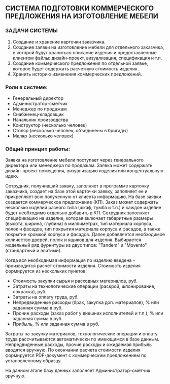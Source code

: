 ## СИСТЕМА ПОДГОТОВКИ КОММЕРЧЕСКОГО ПРЕДЛОЖЕНИЯ НА ИЗГОТОВЛЕНИЕ МЕБЕЛИ

### ЗАДАЧИ СИСТЕМЫ
1. Создание и хранение карточки заказчика.
1. Создание заявки на изготовление мебели для отдельного заказчика, в которой
   будут храниться описание изделия и предоставленные клиентом файлы:
   дизайн-проект, визуализация, спецификация и т.п.
1. Создание коммерческого предложения по отдельной заявке, которое будет
   содержать расчетную стоимость изделия.
1. Хранить историю изменения коммерческих предложений.
    
### Роли в системе:
- Генеральный директор
- Администратор-сметчик
- Менеджер по продажам
- Снабженец-кладовщик
- Начальник производства
- Конструктор (несколько человек)
- Столяр (несколько человек, объединены в бригады)
- Маляр (несколько человек)

### Общий принцип работы:
Заявка на изготовление мебели поступает через генерального директора или
менеджера по продажам. Заявка может содержать дизайн-проект помещения,
визуализацию изделия или концептуальную идею. 

Сотрудник, получивший заявку, заполняет в программе карточку заказчика, создает
на базе этой карточки заявку, заполняет ее и прикрепляет всю полученную от
клиента информацию. На базе заявки создается коммерческое предложение (КП).
Заказ может содержать несколько изделий разного типа (шкаф, тумба и т.п.)
и каждое изделие будет необходимо отдельно добавить в КП. Сотрудник заполняет
спецификацию на изделие, которая включает габаритные размеры (высота, ширина,
глубина) в миллиметрах, тип материала корпуса, полок и фасадов, тип покрытия
материала корпуса и фасадов, а также покрытие кромкой корпуса и фасадов.
Далее добавляется необходимое количество дверей, полок и ящиков для изделия.
Выбирается модельный ряд фурнитуры из двух типов: "Tandem" и "Movento"
(стандартный и элитный).

Когда вся необходимая информация по изделию введена - производится расчет
стоимости изделия. Стоимость изделия формируется из нескольких пунктов:
- Стоимость закупки сырья и расходных материалов, руб.
- Затраты на технологические операции (раскрой, шпонирование, покраска), руб.
- Затраты на оплату труда, руб.
- Непредвиденные расходы (брак, закупка доп. материалов), % или заданная сумма в руб.
- Прочие расходы (заказ работ у внешних исполнителей и т.п.), % или заданная сумма в руб.
- Прибыль, % или заданная сумма в руб.

Затраты на закупку материалов, технологические операции и оплату труда рассчитываются автоматически по
имеющимся в базе данным. Непредвиденные расходы, прочие расходы и ожидаемая прибыль вводятся вручную.
По окончании расчета стоимости изделия формируется PDF-документ с коммерческим предложением по
установленному образцу.

На данном этапе базу данных заполняет Администратор-сметчик вручную.
